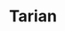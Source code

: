 ---
title: "Tarian"
description: "It’s been a bloody long ride, but Tarian is here to stay to protect Kubernetes ecosystem."

url: tarian
draft: false

navigation:
  logo: "images/icons/tarian.svg"
  logo_text: "Tarian"
  logo_text_color: "secblack"
  
  menu:
  - name: "Tarian Doc"
    url: "https://docs.intelops.ai/latest/tarian/"

  navigation_button:
    enable: true
    icon: "far fa-user"
    label: "Log In"
    link: "#!"
  navigation_button_two:
    enable: true
    label: "Book Demo"
    link: "/product-demo-request-form/"

banner:
  bg_color: "#7D42FB"
  subtitle: "Power of eBPF & Kernel"
  subtitle_color: ""
  title: "Runtime protection for Kubernetes and workloads for cloud-native ecosystem."
  title_color: ""
  description: "Evolving threats call for Innovative solutions. Using the power of eBPF, XDP and LSM to provide runtime protection for cloud-native workloads on Kubernetes environment with anomaly detection and auto threat elimination."
  description_color: ""
  image: images/banner/tarian/tarian-banner-image.svg
  button:
    enable: true
    label: "Book a Demo"
    #icon: "fas fa-arrow-right"
    link: "/product-demo-request-form/"
  video_button:
    enable: false
    label: "Watch demo"
    video_url: "https://www.youtube.com/embed/dyZcRRWiuuw"

# image_and_content_block
image_and_content_block:
  enable: true
  blocks:
  - enable: true
    subtitle: "Threats!!!"
    subtitle_color: ""
    title: "Getting into the chaos of threat landscape?"
    title_color: ""
    image: "images/content/tarian/tarian-row1.svg"
    content_position: "right" # Value will be - "left/right"
    bg_color: ""
    content_color: ""
    content: |
      Traditional security tools don't cut! 

      * Sophisticated threats are evolving at Gen-AI pace.
      * External and internal threat actors are added disadvantage.
      * Chaos of tools and platform to deal with risk management. 
      * No proper unified and standardized solutions.
      * Lack of automation.
      * Too long to fix, update or remediate, and even recover. 

  - enable: true
    subtitle: "Evolve"
    subtitle_color: ""
    title: "Innovation with Old-School!"
    title_color: ""
    image: "images/content/tarian/tarian-row2.svg"
    content_position: "left" # Value will be - "left/right"
    bg_color: "#e9f1ff"
    content_color: ""
    content: |
      Fundamentals are the core of the innovation. That's what Tarian cooks on!

      * Context based detection
      * Runtime detection
      * Lightweight
      * Modern Kernel technology
      * Continuous enhancement with proprietary AI and secured Gen-AI 
      * Enhance governance, risk and compliance 

  - enable: true
    subtitle: "Features"
    subtitle_color: ""
    title: "Continuous Evolution!"
    title_color: ""
    image: "images/content/tarian/tarian-row3.svg"
    content_position: "right" # Value will be - "left/right"
    bg_color: ""
    content_color: ""
    content: |
      Stay ahead of evolving threats with a proactive and adaptive mindset.
      * eBPF kernel programming
      * Linux Security Modules (LSM) with eBPF, XDP, etc.
      * AppArmor, SELinux
      * Monitoring, Observability, Profiling and Alerts
      * Multi Dimensional Context building 
      * Auto Policies generation
      * Auto threat elimination with AI/ML 
      * Context-based anomaly detection
      * Zero Instrumentation
      * Quick Adoption 


  - enable: true
    subtitle: "Integrations"
    subtitle_color: ""
    title: "Extended plug-ins and Integrations"
    title_color: ""
    image: "images/content/tarian/tarian-row4.png"
    content_position: "left" # Value will be - "left/right"
    bg_color: ""
    content_color: ""
    content: |
      Data-Driven contexts with cloud-native favorites! Security Enablement! 

      * Git, Containers, GitOps, KubViz, etc.
      * openTelemetry
      * Prometheus
      * Profiling
      * Kernel level detection with hooks
      * Tested compatibility with CO-RE (compile once and run everywhere)
      * Secure Software Supply Chain tool kits
      * Intelligence with our own AI/ML
      * Detection Engineering
      * Security Chaos Engineering


call_to_action:
  enable: true
  title: "Start using <br/> Tarian Run-Time Security <br/> today..."
  title_color: "#fff"
  # subtitle: ""
  # subtitle_color: ""
  image: "images/call-to-actions/tarian/robo-image.svg"
  button_label: "Book a Demo"
  button_link: "/product-demo-request-form/"
  bg_color: "#7D42FB"
  bottom_bg_color: "#091922"

# footer:
#   footer_light: false
#   bg_color: "red"
#   bg_image: "images/contact-image1.jpg"
#   bg_image_overlay_color: "rgba(0,0,0,.85)"
---